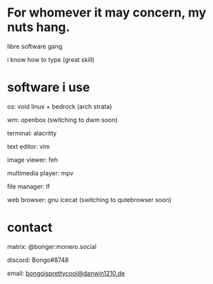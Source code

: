 # For whomever it may concern, my nuts hang.

libre software gang

i know how to type (great skill)

# software i use

os: void linux + bedrock (arch strata)

wm: openbox (switching to dwm soon)

terminal: alacritty

text editor: vim

image viewer: feh

multimedia player: mpv

file manager: lf

web browser: gnu icecat (switching to qutebrowser soon)

# contact
matrix: @bonger:monero.social

discord: Bongo#8748

email: bongoisprettycool@danwin1210.de

